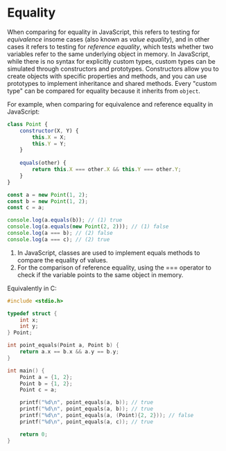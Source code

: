 # Equality

When comparing for equality in JavaScript, this refers to testing for _equivalence_ insome cases (also known as _value equality_), and in other cases it refers to testing for _reference equality_, which tests whether two variables refer to the same underlying object in memory. In JavaScript, while there is no syntax for explicitly custom types, custom types can be simulated through constructors and prototypes. Constructors allow you to create objects with specific properties and methods, and you can use prototypes to implement inheritance and shared methods. Every "custom type" can be compared for equality because it inherits from `object`.

For example, when comparing for equivalence and reference equality in JavaScript:

```js
class Point {
    constructor(X, Y) {
        this.X = X;
        this.Y = Y;
    }
    
    equals(other) {
        return this.X === other.X && this.Y === other.Y;
    }
}

const a = new Point(1, 2);
const b = new Point(1, 2);
const c = a;

console.log(a.equals(b)); // (1) true
console.log(a.equals(new Point(2, 2))); // (1) false
console.log(a === b); // (2) false
console.log(a === c); // (2) true
```

1. In JavaScript, classes are used to implement equals methods to compare the equality of values.
2. For the comparison of reference equality, using the === operator to check if the variable points to the same object in memory.

Equivalently in C:

```c
#include <stdio.h>

typedef struct {
    int x;
    int y;
} Point;

int point_equals(Point a, Point b) {
    return a.x == b.x && a.y == b.y;
}

int main() {
    Point a = {1, 2};
    Point b = {1, 2};
    Point c = a;

    printf("%d\n", point_equals(a, b)); // true
    printf("%d\n", point_equals(a, b)); // true
    printf("%d\n", point_equals(a, (Point){2, 2})); // false
    printf("%d\n", point_equals(a, c)); // true

    return 0;
}
```